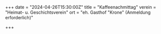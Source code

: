 +++
date = "2024-04-26T15:30:00Z"
title = "Kaffeenachmittag"
verein = "Heimat- u. Geschichtsverein"
ort = "eh. Gasthof \"Krone\" (Anmeldung erforderlich)"

+++
